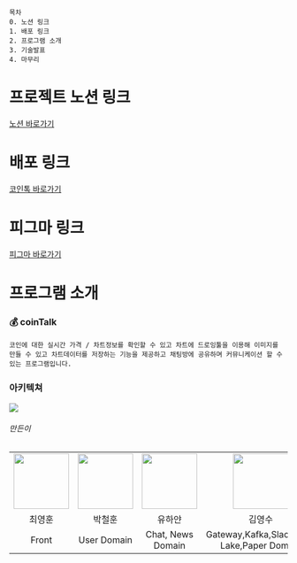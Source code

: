```
목차
0. 노션 링크
1. 배포 링크
2. 프로그램 소개
3. 기술발표
4. 마무리
```
# 프로젝트 노션 링크

[노션 바로가기](https://sprinkle-harmony-6dc.notion.site/SR-4ba2051778e14db6b845284ebb0bff17)


# 배포 링크

[코인톡 바로가기](https://cointalk.wachsenhaus.com)

# 피그마 링크

[피그마 바로가기](https://www.figma.com/file/ONa4Cdcphe8xCPxzgPSGVV/bitthumb-frontend?node-id=66%3A1879)


# 프로그램 소개

### 💰 coinTalk
```
코인에 대한 실시간 가격 / 차트정보를 확인할 수 있고 차트에 드로잉툴을 이용해 이미지를 만들 수 있고 차트데이터를 저장하는 기능을 제공하고 채팅방에 공유하며 커뮤니케이션 할 수 있는 프로그램입니다.
```

### 아키텍쳐
<img src="https://user-images.githubusercontent.com/59411545/168255526-dd05aabf-9ae4-4354-bb06-878103b6c5e3.png" widht="400px" />


###### 만든이
<table>
    <tr>
        <td align="center">
            <a href="https://github.com/"><img  width="100px" src="https://avatars.githubusercontent.com/u/59411545?v=4" /></a>
        </td>
        <td align="center">
            <a href="https://github.com/"><img  width="100px" src="https://avatars.githubusercontent.com/u/57323359?v=4" /></a>
        </td>
        <td align="center">
            <a href="https://github.com/"><img  width="100px" src="https://avatars.githubusercontent.com/u/73471529?v=4" /></a>
        </td>
        <td align="center">
            <a href="https://github.com/"><img  width="100px" src="https://avatars.githubusercontent.com/u/53042885?v=4" /></a>
        </td>  
    </tr>
    <tr>
        <td align="center">최영훈</td>
        <td align="center">박철훈</td>
        <td align="center">유하얀</td>
        <td align="center">김영수</td>
  </tr>
    <tr>
        <td align="center">Front</td>
        <td align="center">User Domain</td>
        <td align="center">Chat, News Domain</td>
        <td align="center">Gateway,Kafka,Slack,Data Lake,Paper Domain</td>
    </tr>
</table>
